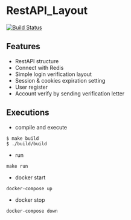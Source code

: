 # RestAPI_Layout

[![Build Status](https://www.travis-ci.com/yeejiac/WebAPI_layout.svg?branch=devel)](https://www.travis-ci.com/yeejiac/WebAPI_layout)

## Features

- RestAPI structure
- Connect with Redis
- Simple login verification layout
- Session & cookies expiration setting
- User register
- Account verify by sending verification letter

## Executions

- compile and execute
```
$ make build
$ ./build/build
```

- run 
```
make run
```

- docker start
```
docker-compose up
```

- docker stop
```
docker-compose down
```